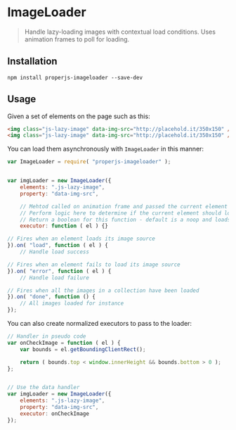 ImageLoader
===========

> Handle lazy-loading images with contextual load conditions. Uses animation frames to poll for loading.



## Installation

```shell
npm install properjs-imageloader --save-dev
```


## Usage
Given a set of elements on the page such as this:
```html
<img class="js-lazy-image" data-img-src="http://placehold.it/350x150" />
<img class="js-lazy-image" data-img-src="http://placehold.it/350x150" />
```

You can load them asynchronously with `ImageLoader` in this manner:
```javascript
var ImageLoader = require( "properjs-imageloader" );


var imgLoader = new ImageLoader({
    elements: ".js-lazy-image",
    property: "data-img-src",

    // Mehtod called on animation frame and passed the current element 
    // Perform logic here to determine if the current element should load
    // Return a boolean for this function - default is a noop and loads all immediately
    executor: function ( el ) {}

// Fires when an element loads its image source
}).on( "load", function ( el ) {
    // Handle load success

// Fires when an element fails to load its image source
}).on( "error", function ( el ) {
    // Handle load failure

// Fires when all the images in a collection have been loaded
}).on( "done", function () {
    // All images loaded for instance
});
```

You can also create normalized executors to pass to the loader:
```javascript
// Handler in pseudo code
var onCheckImage = function ( el ) {
    var bounds = el.getBoundingClientRect();

    return ( bounds.top < window.innerHeight && bounds.bottom > 0 );
};


// Use the data handler
var imgLoader = new ImageLoader({
    elements: ".js-lazy-image",
    property: "data-img-src",
    executor: onCheckImage
});
```
